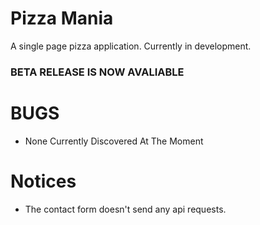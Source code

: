 # Pizza Mania
A single page pizza application. Currently in development.

### BETA RELEASE IS NOW AVALIABLE

# BUGS
- None Currently Discovered At The Moment

# Notices
- The contact form doesn't send any api requests.
